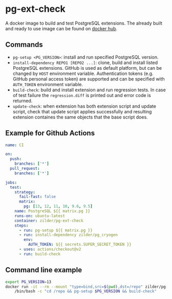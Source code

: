 # pg-ext-check

A docker image to build and test PostgreSQL extensions. The already built and ready to use image can be found on [docker hub](https://hub.docker.com/repository/docker/zilder/pg-ext-check).

## Commands

* `pg-setup <PG_VERSION>`: install and run specified PostgreSQL version.
* `install-dependency REPO1 [REPO2 ...]`: clone, build and install listed PostgreSQL extensions. GitHub is used as default platform, but can be changed by `HOST` environment variable. Authentication tokens (e.g. GitHub personal access token) are supported and can be specified with `AUTH_TOKEN` environment variable.
* `build-check`: build and install extension and run regression tests. In case of test failure the `regression.diff` is printed out and error code is returned.
* `update-check`: when extension has both extension script and update script, check that update script applies successfully and resulting extension containes the same objects that the base script does.

## Example for Github Actions

```yaml
name: CI

on:
  push:
    branches: ['*']
  pull_request:
    branches: ['*']

jobs:
  test:
    strategy:
      fail-fast: false
      matrix:
        pg: [13, 12, 11, 10, 9.6, 9.5]
    name: PostgreSQL ${{ matrix.pg }}
    runs-on: ubuntu-latest
    container: zilder/pg-ext-check
    steps:
      - run: pg-setup ${{ matrix.pg }}
      - run: install-dependency zilder/pg_cryogen
        env:
          AUTH_TOKEN: ${{ secrets.SUPER_SECRET_TOKEN }}
      - uses: actions/checkout@v2
      - run: build-check
```

## Command line example

```bash
export PG_VERSION=13
docker run -it --rm --mount "type=bind,src=$(pwd),dst=/repo" zilder/pg-ext-check \ 
    /bin/bash -c "cd /repo && pg-setup $PG_VERSION && build-check"
```
